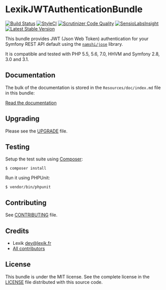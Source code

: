LexikJWTAuthenticationBundle
============================

[![Build Status](https://travis-ci.org/lexik/LexikJWTAuthenticationBundle.svg?branch=master)](https://travis-ci.org/lexik/LexikJWTAuthenticationBundle)
[![StyleCI](https://styleci.io/repos/18628501/shield?branch=2.0)](https://styleci.io/repos/18628501?branch=2.0)
[![Scrutinizer Code Quality](https://scrutinizer-ci.com/g/lexik/LexikJWTAuthenticationBundle/badges/quality-score.png?b=2.0)](https://scrutinizer-ci.com/g/lexik/LexikJWTAuthenticationBundle/?branch=2.0)
[![SensioLabsInsight](https://insight.sensiolabs.com/projects/67573b6f-e182-4394-b26a-649c323784f6/mini.png)](https://insight.sensiolabs.com/projects/67573b6f-e182-4394-b26a-649c323784f6)
[![Latest Stable Version](https://poser.pugx.org/lexik/jwt-authentication-bundle/v/stable.svg)](https://packagist.org/packages/lexik/jwt-authentication-bundle)

This bundle provides JWT (Json Web Token) authentication for your Symfony REST API default using the [`namshi/jose`](https://github.com/namshi/jose) library.

It is compatible and tested with PHP 5.5, 5.6, 7.0, HHVM and Symfony 2.8, 3.0 and 3.1.

Documentation
-------------

The bulk of the documentation is stored in the `Resources/doc/index.md` file in this bundle:

[Read the documentation](Resources/doc/index.md)

Upgrading
----------

Please see the [UPGRADE](UPGRADE.md) file.

Testing
-------

Setup the test suite using [Composer](http://getcomposer.org/):

    $ composer install

Run it using PHPUnit:

    $ vendor/bin/phpunit

Contributing
------------

See [CONTRIBUTING](CONTRIBUTING.md) file.


Credits
-------

* Lexik <dev@lexik.fr>
* [All contributors](https://github.com/lexik/LexikJWTAuthenticationBundle/graphs/contributors)

License
-------

This bundle is under the MIT license. See the complete license in the [LICENSE](LICENSE) file distributed with this source code.

